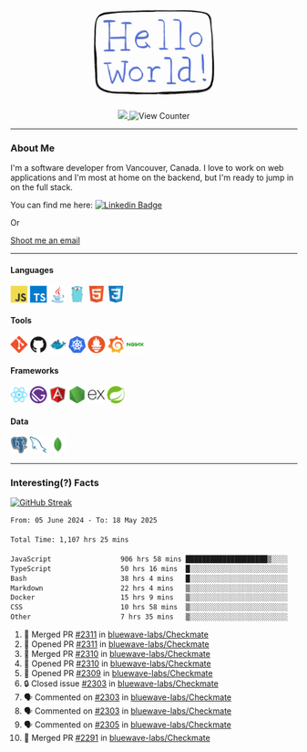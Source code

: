 <div align="center">
    <img src="./img/hello_world.webp" height="200px" width="">
    <div>
        <a href="https://www.linkedin.com/in/ajhollid">
            <img src="https://img.shields.io/badge/LinkedIn-blue"/>
        </a>
        <img src="https://komarev.com/ghpvc/?username=ajhollid&color=yellow" alt="View Counter">
    </div>
</div>

---

### About Me

I'm a software developer from Vancouver, Canada. I love to work on web applications and I'm most at home on the backend, but I'm ready to jump in on the full stack.

You can find me here: [![Linkedin Badge](https://img.shields.io/badge/-ajhollid-blue?style=flat&logo=Linkedin&logoColor=white)](https://www.linkedin.com/in/ajhollid)

Or

[Shoot me an email](mailto:ajhollid@gmail.com)

---

#### Languages

<div>
    <img src="./img/devicons/javascript-original.svg" width=30 height=30 alt="JavaScript">
    <img src="/img/devicons/typescript-original.svg" width=30 height=30 alt="TypeScript">
    <img src="./img/devicons/java-original.svg" width=30 height=30 alt="Java">
    <img src="./img/devicons/go-original.svg" width=30 height=30 alt="Golang">
    <img src="./img/devicons/html5-original.svg" width=30 height=30 alt="HTML 5">
    <img src="./img/devicons/css3-original.svg" width=30 height=30 alt="CSS 3">
</div>

#### Tools

<div>
    <img src="./img/devicons/git-original.svg" width=30 height=30 alt="Git">
    <img src="./img/devicons/github-original.svg" width=30 height=30 alt="Github">
    <img src="./img/devicons/docker-original.svg" width=30 
    height=30 alt="Docker">
    <img src="./img/devicons/kubernetes-original.svg" width=30 height=30 alt="K8">
    <img src="./img/devicons/prometheus-original.svg" width=30 height=30 alt="Prometheus">
    <img src="./img/devicons/grafana-original.svg" width=30 height=30 alt="Grafana">
    <img src="./img/devicons/nginx-original.svg" width=30 height=30 alt="Nginx">
</div>

#### Frameworks

<div>
    <img src="./img/devicons/react-original.svg" width=30 height=30 alt="React">
    <img src="./img/devicons/gatsby-original.svg" width=30 height=30 alt="Gatsby">
    <img src="./img/devicons/angularjs-original.svg" width=30 height=30 alt="AngularJS">
    <img src="./img/devicons/nodejs-original.svg" width=30 height=30 alt="NodeJS">
    <img src="./img/devicons/express-original.svg" width=30 height=30 alt="Express">
    <img src="./img/devicons/spring-original.svg" width=30 height=30 alt="Spring">
</div>

#### Data

<div>
    <img src="./img/devicons/postgresql-original.svg" width=30 height=30 alt="Postgresql">
    <img src="./img/devicons/mysql-original.svg" width=30 height=30 alt="Mysql">
    <img src="./img/devicons/mongodb-original.svg" width=30 height=30 alt="MongoDB">
</div>

---

### Interesting(?) Facts

[![GitHub Streak](http://github-readme-streak-stats.herokuapp.com?user=ajhollid)](https://git.io/streak-stats)

 <!--START_SECTION:waka-->

```txt
From: 05 June 2024 - To: 18 May 2025

Total Time: 1,107 hrs 25 mins

JavaScript                 906 hrs 58 mins ████████████████████▒░░░░   81.34 %
TypeScript                 50 hrs 16 mins  █░░░░░░░░░░░░░░░░░░░░░░░░   04.51 %
Bash                       38 hrs 4 mins   █░░░░░░░░░░░░░░░░░░░░░░░░   03.41 %
Markdown                   22 hrs 4 mins   ▒░░░░░░░░░░░░░░░░░░░░░░░░   01.98 %
Docker                     15 hrs 9 mins   ▒░░░░░░░░░░░░░░░░░░░░░░░░   01.36 %
CSS                        10 hrs 58 mins  ▒░░░░░░░░░░░░░░░░░░░░░░░░   00.98 %
Other                      7 hrs 35 mins   ▒░░░░░░░░░░░░░░░░░░░░░░░░   00.68 %
```

<!--END_SECTION:waka-->


<!--START_SECTION:activity-->
1. 🎉 Merged PR [#2311](https://github.com/bluewave-labs/Checkmate/pull/2311) in [bluewave-labs/Checkmate](https://github.com/bluewave-labs/Checkmate)
2. 💪 Opened PR [#2311](https://github.com/bluewave-labs/Checkmate/pull/2311) in [bluewave-labs/Checkmate](https://github.com/bluewave-labs/Checkmate)
3. 🎉 Merged PR [#2310](https://github.com/bluewave-labs/Checkmate/pull/2310) in [bluewave-labs/Checkmate](https://github.com/bluewave-labs/Checkmate)
4. 💪 Opened PR [#2310](https://github.com/bluewave-labs/Checkmate/pull/2310) in [bluewave-labs/Checkmate](https://github.com/bluewave-labs/Checkmate)
5. 💪 Opened PR [#2309](https://github.com/bluewave-labs/Checkmate/pull/2309) in [bluewave-labs/Checkmate](https://github.com/bluewave-labs/Checkmate)
6. 🔒 Closed issue [#2303](https://github.com/bluewave-labs/Checkmate/issues/2303) in [bluewave-labs/Checkmate](https://github.com/bluewave-labs/Checkmate)
7. 🗣 Commented on [#2303](https://github.com/bluewave-labs/Checkmate/issues/2303#issuecomment-2892063382) in [bluewave-labs/Checkmate](https://github.com/bluewave-labs/Checkmate)
8. 🗣 Commented on [#2303](https://github.com/bluewave-labs/Checkmate/issues/2303#issuecomment-2892007007) in [bluewave-labs/Checkmate](https://github.com/bluewave-labs/Checkmate)
9. 🗣 Commented on [#2305](https://github.com/bluewave-labs/Checkmate/issues/2305#issuecomment-2892002714) in [bluewave-labs/Checkmate](https://github.com/bluewave-labs/Checkmate)
10. 🎉 Merged PR [#2291](https://github.com/bluewave-labs/Checkmate/pull/2291) in [bluewave-labs/Checkmate](https://github.com/bluewave-labs/Checkmate)
<!--END_SECTION:activity-->
